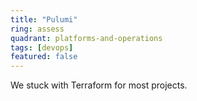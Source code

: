 ```yaml
---
title: "Pulumi"
ring: assess
quadrant: platforms-and-operations
tags: [devops]
featured: false
---
```


We stuck with Terraform for most projects.
